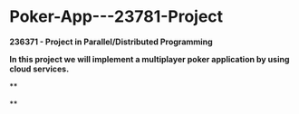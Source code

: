 # Poker-App---23781-Project


**236371 - Project in Parallel/Distributed Programming**

**In this project we will implement a multiplayer poker application by using cloud services.** 








**

 **

  
  

